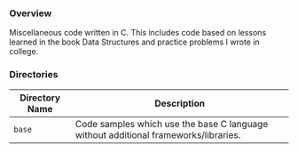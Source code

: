 ### Overview

Miscellaneous code written in C.  This includes code based on lessons learned in the book Data Structures and practice
problems I wrote in college.

### Directories

| Directory Name    | Description                                                                              |
|-------------------|------------------------------------------------------------------------------------------|
| `base`            | Code samples which use the base C language without additional frameworks/libraries.      |
